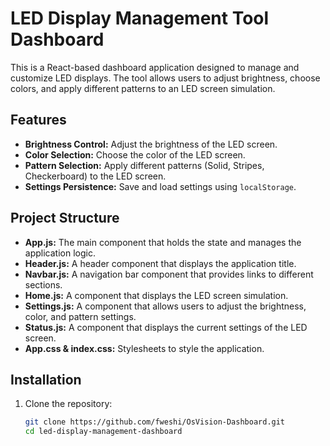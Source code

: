 # LED Display Management Tool Dashboard

This is a React-based dashboard application designed to manage and customize LED displays. The tool allows users to adjust brightness, choose colors, and apply different patterns to an LED screen simulation.

## Features

- **Brightness Control:** Adjust the brightness of the LED screen.
- **Color Selection:** Choose the color of the LED screen.
- **Pattern Selection:** Apply different patterns (Solid, Stripes, Checkerboard) to the LED screen.
- **Settings Persistence:** Save and load settings using `localStorage`.

## Project Structure

- **App.js:** The main component that holds the state and manages the application logic.
- **Header.js:** A header component that displays the application title.
- **Navbar.js:** A navigation bar component that provides links to different sections.
- **Home.js:** A component that displays the LED screen simulation.
- **Settings.js:** A component that allows users to adjust the brightness, color, and pattern settings.
- **Status.js:** A component that displays the current settings of the LED screen.
- **App.css & index.css:** Stylesheets to style the application.

## Installation

1. Clone the repository:

   ```bash
   git clone https://github.com/fweshi/OsVision-Dashboard.git
   cd led-display-management-dashboard
